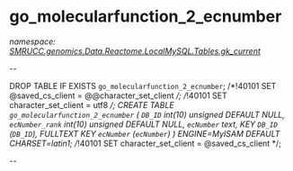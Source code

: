 ﻿# go_molecularfunction_2_ecnumber
_namespace: [SMRUCC.genomics.Data.Reactome.LocalMySQL.Tables.gk_current](./index.md)_

--
 
 DROP TABLE IF EXISTS `go_molecularfunction_2_ecnumber`;
 /*!40101 SET @saved_cs_client = @@character_set_client */;
 /*!40101 SET character_set_client = utf8 */;
 CREATE TABLE `go_molecularfunction_2_ecnumber` (
 `DB_ID` int(10) unsigned DEFAULT NULL,
 `ecNumber_rank` int(10) unsigned DEFAULT NULL,
 `ecNumber` text,
 KEY `DB_ID` (`DB_ID`),
 FULLTEXT KEY `ecNumber` (`ecNumber`)
 ) ENGINE=MyISAM DEFAULT CHARSET=latin1;
 /*!40101 SET character_set_client = @saved_cs_client */;
 
 --




